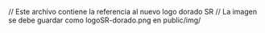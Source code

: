 // Este archivo contiene la referencia al nuevo logo dorado SR
// La imagen se debe guardar como logoSR-dorado.png en public/img/
